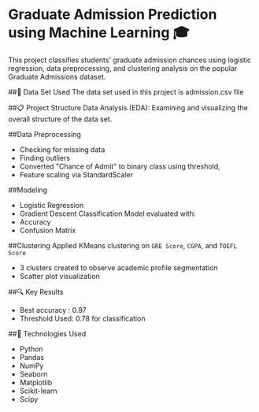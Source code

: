 # Graduate Admission Prediction using Machine Learning 🎓

This project classifies students' graduate admission chances using logistic regression, data preprocessing, and clustering analysis on the popular Graduate Admissions dataset.

##📄 Data Set Used
The data set used in this project is admission.csv file

##📋 Project Structure
Data Analysis (EDA): Examining and visualizing the overall structure of the data set.

##Data Preprocessing
* Checking for missing data
* Finding outliers
* Converted "Chance of Admit"  to binary class using threshold,
* Feature scaling via StandardScaler

##Modeling
* Logistic Regression
* Gradient Descent Classification
 Model evaluated with:
* Accuracy
* Confusion Matrix

##Clustering
Applied KMeans clustering on `GRE Score`, `CGPA`, and `TOEFL Score`
* 3 clusters created to observe academic profile segmentation
* Scatter plot visualization

##🔍 Key Results
* Best accuracy : 0.97
* Threshold Used: 0.78 for classification

##🔧 Technologies Used
* Python
* Pandas
* NumPy
* Seaborn
* Matplotlib
* Scikit-learn
* Scipy
  
